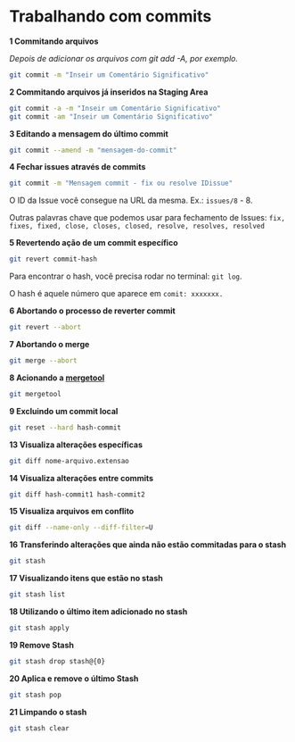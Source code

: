 # Trabalhando com commits

**1 Commitando arquivos**

*Depois de adicionar os arquivos com git add -A, por exemplo.*

```bash
git commit -m "Inseir um Comentário Significativo"
```

**2 Commitando arquivos já inseridos na Staging Area**
```bash
git commit -a -m "Inseir um Comentário Significativo"
git commit -am "Inseir um Comentário Significativo"
```

**3 Editando a mensagem do último commit**
```bash
git commit --amend -m "mensagem-do-commit"
```

**4 Fechar issues através de commits**
```bash
git commit -m "Mensagem commit - fix ou resolve IDissue"
```

O ID da Issue você consegue na URL da mesma. Ex.: `issues/8` - 8.

Outras palavras chave que podemos usar para fechamento de Issues: `fix, fixes, fixed, close, closes, closed, resolve, resolves, resolved`

**5 Revertendo ação de um commit específico**
```bash
git revert commit-hash
```

Para encontrar o hash, você precisa rodar no terminal: `git log`.

O hash é aquele número que aparece em `comit: xxxxxxx.`

**6 Abortando o processo de reverter commit**
```bash
git revert --abort
```

**7 Abortando o merge**
```bash
git merge --abort
```

**8 Acionando a [mergetool](https://git-scm.com/docs/git-mergetool)**
```bash
git mergetool
```

**9 Excluindo um commit local**
```bash
git reset --hard hash-commit
```

**13 Visualiza alterações específicas**
```bash
git diff nome-arquivo.extensao
```

**14 Visualiza alterações entre commits**
```bash
git diff hash-commit1 hash-commit2
```

**15 Visualiza arquivos em conflito**
```bash
git diff --name-only --diff-filter=U
```

**16 Transferindo alterações que ainda não estão commitadas para o stash**
```bash
git stash
```

**17 Visualizando itens que estão no stash**
```bash
git stash list
```

**18 Utilizando o último item adicionado no stash**
```bash
git stash apply
```

**19 Remove Stash**
```bash
git stash drop stash@{0}
```

**20 Aplica e remove o último Stash**
```bash
git stash pop
```

**21 Limpando o stash**
```bash
git stash clear
```
